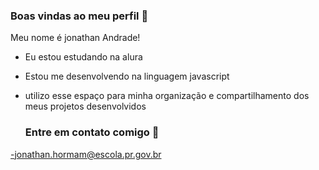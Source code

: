 ### Boas vindas ao meu perfil 🤯

  Meu nome é jonathan Andrade!

  - Eu estou estudando na alura
  - Estou me desenvolvendo na linguagem javascript
  - utilizo esse espaço para minha organização e compartilhamento dos meus projetos desenvolvidos

    ### Entre em contato comigo 📧

-jonathan.hormam@escola.pr.gov.br
